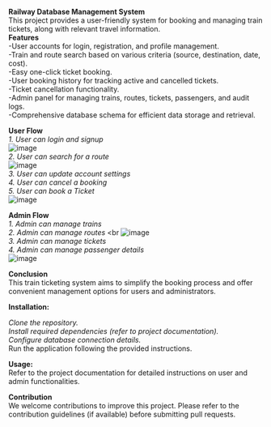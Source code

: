 **Railway Database Management System**<br>
This project provides a user-friendly system for booking and managing train tickets, along with relevant travel information. <br>
**Features** <br>
-User accounts for login, registration, and profile management. <br>
-Train and route search based on various criteria (source, destination, date, cost).<br>
-Easy one-click ticket booking.<br>
-User booking history for tracking active and cancelled tickets.<br>
-Ticket cancellation functionality.<br>
-Admin panel for managing trains, routes, tickets, passengers, and audit logs.<br>
-Comprehensive database schema for efficient data storage and retrieval.<br>

**User Flow** <br>
*1. User can login and signup*<br>
![image](https://github.com/faizan45640/Railway-Management-System/assets/101057573/1eea66ee-33e4-4818-9bfe-ad1d32084250) <br>
*2. User can search for a route* <br>
![image](https://github.com/faizan45640/Railway-Management-System/assets/101057573/f7bef46a-4d3d-4a63-961d-ae25103d45a1) <br>
*3. User can update account settings* <br>
*4. User can cancel a booking* <br>
*5. User can book a Ticket* <br>
![image](https://github.com/faizan45640/Railway-Management-System/assets/101057573/856f294f-bb7d-4e68-9f35-21c15a8184c0) <br>


**Admin Flow** <br>
*1. Admin can manage trains* <br>
*2. Admin can manage routes* <br
![image](https://github.com/faizan45640/Railway-Management-System/assets/101057573/e369c0a0-f238-40c9-9a7e-989e701598b6) <br>
*3. Admin can manage tickets*<br>
*4. Admin can manage passenger details*<br>
![image](https://github.com/faizan45640/Railway-Management-System/assets/101057573/0177db67-dc48-4d80-ae80-a12315de64d1) <br>

**Conclusion**<br>
This train ticketing system aims to simplify the booking process and offer convenient management options for users and administrators. <br>

**Installation:** <br>

*Clone the repository.*<br>
*Install required dependencies (refer to project documentation).*<br>
*Configure database connection details.*<br>
Run the application following the provided instructions.

**Usage:** <br>
Refer to the project documentation for detailed instructions on user and admin functionalities.

**Contribution** <br>
We welcome contributions to improve this project. Please refer to the contribution guidelines (if available) before submitting pull requests.










